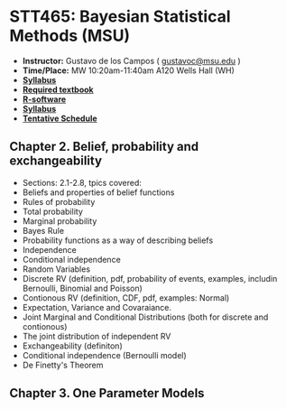 # STT465: Bayesian Statistical Methods (MSU)


* **Instructor:** Gustavo de los Campos ( gustavoc@msu.edu )
* **Time/Place:** MW 10:20am-11:40am A120 Wells Hall (WH)   
* **[Syllabus](https://github.com/gdlc/STT465/blob/master/STT465_Syllabus.pdf)**
* **[Required textbook](http://www.stat.washington.edu/people/pdhoff/book.php)**
* **[R-software](http://www.r-project.org/)**
* **[Syllabus](https://github.com/gdlc/STT465/blob/master/STT465_Syllabus.pdf)**
* **[Tentative Schedule](https://github.com/gdlc/STT465/blob/master/SCHEDULE.pdf)**



## Chapter 2. Belief, probability and exchangeability

 * Sections: 2.1-2.8, tpics covered:
  * Beliefs and properties of belief functions
  * Rules of probability
   * Total probability
   * Marginal probability
   * Bayes Rule
  * Probability functions as a way of describing beliefs
  * Independence
  * Conditional independence
  * Random Variables
   * Discrete RV (definition, pdf, probability of events, examples, includin Bernoulli, Binomial and Poisson)
   * Contionous RV (definition, CDF, pdf, examples: Normal)
   * Expectation, Variance and Covaraiance.
   * Joint Marginal and Conditional Distributions (both for discrete and contionous)
   * The joint distribution of independent RV
   * Exchangeability (definiton)
   * Conditional independence (Bernoulli model)
   * De Finetty's Theorem
 
## Chapter 3. One Parameter Models


